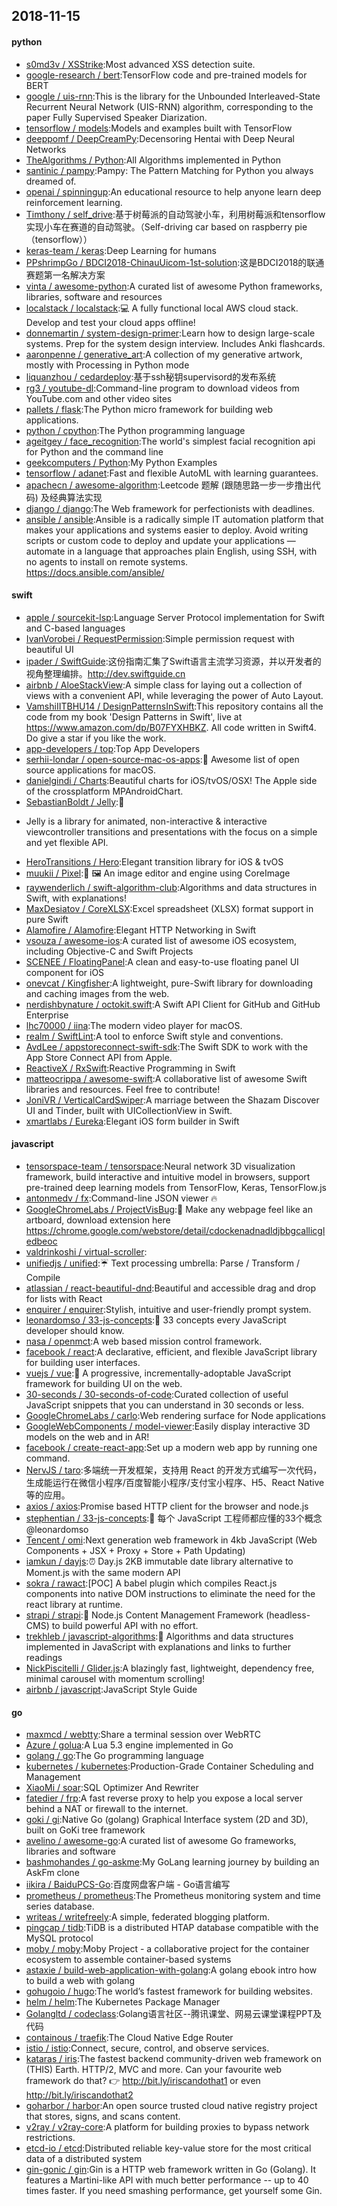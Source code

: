 ## 2018-11-15

#### python
* [s0md3v / XSStrike](https://github.com/s0md3v/XSStrike):Most advanced XSS detection suite.
* [google-research / bert](https://github.com/google-research/bert):TensorFlow code and pre-trained models for BERT
* [google / uis-rnn](https://github.com/google/uis-rnn):This is the library for the Unbounded Interleaved-State Recurrent Neural Network (UIS-RNN) algorithm, corresponding to the paper Fully Supervised Speaker Diarization.
* [tensorflow / models](https://github.com/tensorflow/models):Models and examples built with TensorFlow
* [deeppomf / DeepCreamPy](https://github.com/deeppomf/DeepCreamPy):Decensoring Hentai with Deep Neural Networks
* [TheAlgorithms / Python](https://github.com/TheAlgorithms/Python):All Algorithms implemented in Python
* [santinic / pampy](https://github.com/santinic/pampy):Pampy: The Pattern Matching for Python you always dreamed of.
* [openai / spinningup](https://github.com/openai/spinningup):An educational resource to help anyone learn deep reinforcement learning.
* [Timthony / self_drive](https://github.com/Timthony/self_drive):基于树莓派的自动驾驶小车，利用树莓派和tensorflow实现小车在赛道的自动驾驶。（Self-driving car based on raspberry pie（tensorflow））
* [keras-team / keras](https://github.com/keras-team/keras):Deep Learning for humans
* [PPshrimpGo / BDCI2018-ChinauUicom-1st-solution](https://github.com/PPshrimpGo/BDCI2018-ChinauUicom-1st-solution):这是BDCI2018的联通赛题第一名解决方案
* [vinta / awesome-python](https://github.com/vinta/awesome-python):A curated list of awesome Python frameworks, libraries, software and resources
* [localstack / localstack](https://github.com/localstack/localstack):💻
A fully functional local AWS cloud stack. Develop and test your cloud apps offline!
* [donnemartin / system-design-primer](https://github.com/donnemartin/system-design-primer):Learn how to design large-scale systems. Prep for the system design interview. Includes Anki flashcards.
* [aaronpenne / generative_art](https://github.com/aaronpenne/generative_art):A collection of my generative artwork, mostly with Processing in Python mode
* [liquanzhou / cedardeploy](https://github.com/liquanzhou/cedardeploy):基于ssh秘钥supervisord的发布系统
* [rg3 / youtube-dl](https://github.com/rg3/youtube-dl):Command-line program to download videos from YouTube.com and other video sites
* [pallets / flask](https://github.com/pallets/flask):The Python micro framework for building web applications.
* [python / cpython](https://github.com/python/cpython):The Python programming language
* [ageitgey / face_recognition](https://github.com/ageitgey/face_recognition):The world's simplest facial recognition api for Python and the command line
* [geekcomputers / Python](https://github.com/geekcomputers/Python):My Python Examples
* [tensorflow / adanet](https://github.com/tensorflow/adanet):Fast and flexible AutoML with learning guarantees.
* [apachecn / awesome-algorithm](https://github.com/apachecn/awesome-algorithm):Leetcode 题解 (跟随思路一步一步撸出代码) 及经典算法实现
* [django / django](https://github.com/django/django):The Web framework for perfectionists with deadlines.
* [ansible / ansible](https://github.com/ansible/ansible):Ansible is a radically simple IT automation platform that makes your applications and systems easier to deploy. Avoid writing scripts or custom code to deploy and update your applications — automate in a language that approaches plain English, using SSH, with no agents to install on remote systems. https://docs.ansible.com/ansible/

#### swift
* [apple / sourcekit-lsp](https://github.com/apple/sourcekit-lsp):Language Server Protocol implementation for Swift and C-based languages
* [IvanVorobei / RequestPermission](https://github.com/IvanVorobei/RequestPermission):Simple permission request with beautiful UI
* [ipader / SwiftGuide](https://github.com/ipader/SwiftGuide):这份指南汇集了Swift语言主流学习资源，并以开发者的视角整理编排。http://dev.swiftguide.cn
* [airbnb / AloeStackView](https://github.com/airbnb/AloeStackView):A simple class for laying out a collection of views with a convenient API, while leveraging the power of Auto Layout.
* [VamshiIITBHU14 / DesignPatternsInSwift](https://github.com/VamshiIITBHU14/DesignPatternsInSwift):This repository contains all the code from my book 'Design Patterns in Swift', live at https://www.amazon.com/dp/B07FYXHBKZ. All code written in Swift4. Do give a star if you like the work.
* [app-developers / top](https://github.com/app-developers/top):Top App Developers
* [serhii-londar / open-source-mac-os-apps](https://github.com/serhii-londar/open-source-mac-os-apps):🚀
Awesome list of open source applications for macOS.
* [danielgindi / Charts](https://github.com/danielgindi/Charts):Beautiful charts for iOS/tvOS/OSX! The Apple side of the crossplatform MPAndroidChart.
* [SebastianBoldt / Jelly](https://github.com/SebastianBoldt/Jelly):🌊
- Jelly is a library for animated, non-interactive & interactive viewcontroller transitions and presentations with the focus on a simple and yet flexible API.
* [HeroTransitions / Hero](https://github.com/HeroTransitions/Hero):Elegant transition library for iOS & tvOS
* [muukii / Pixel](https://github.com/muukii/Pixel):🎨
🖼
An image editor and engine using CoreImage
* [raywenderlich / swift-algorithm-club](https://github.com/raywenderlich/swift-algorithm-club):Algorithms and data structures in Swift, with explanations!
* [MaxDesiatov / CoreXLSX](https://github.com/MaxDesiatov/CoreXLSX):Excel spreadsheet (XLSX) format support in pure Swift
* [Alamofire / Alamofire](https://github.com/Alamofire/Alamofire):Elegant HTTP Networking in Swift
* [vsouza / awesome-ios](https://github.com/vsouza/awesome-ios):A curated list of awesome iOS ecosystem, including Objective-C and Swift Projects
* [SCENEE / FloatingPanel](https://github.com/SCENEE/FloatingPanel):A clean and easy-to-use floating panel UI component for iOS
* [onevcat / Kingfisher](https://github.com/onevcat/Kingfisher):A lightweight, pure-Swift library for downloading and caching images from the web.
* [nerdishbynature / octokit.swift](https://github.com/nerdishbynature/octokit.swift):A Swift API Client for GitHub and GitHub Enterprise
* [lhc70000 / iina](https://github.com/lhc70000/iina):The modern video player for macOS.
* [realm / SwiftLint](https://github.com/realm/SwiftLint):A tool to enforce Swift style and conventions.
* [AvdLee / appstoreconnect-swift-sdk](https://github.com/AvdLee/appstoreconnect-swift-sdk):The Swift SDK to work with the App Store Connect API from Apple.
* [ReactiveX / RxSwift](https://github.com/ReactiveX/RxSwift):Reactive Programming in Swift
* [matteocrippa / awesome-swift](https://github.com/matteocrippa/awesome-swift):A collaborative list of awesome Swift libraries and resources. Feel free to contribute!
* [JoniVR / VerticalCardSwiper](https://github.com/JoniVR/VerticalCardSwiper):A marriage between the Shazam Discover UI and Tinder, built with UICollectionView in Swift.
* [xmartlabs / Eureka](https://github.com/xmartlabs/Eureka):Elegant iOS form builder in Swift

#### javascript
* [tensorspace-team / tensorspace](https://github.com/tensorspace-team/tensorspace):Neural network 3D visualization framework, build interactive and intuitive model in browsers, support pre-trained deep learning models from TensorFlow, Keras, TensorFlow.js
* [antonmedv / fx](https://github.com/antonmedv/fx):Command-line JSON viewer
🔥
* [GoogleChromeLabs / ProjectVisBug](https://github.com/GoogleChromeLabs/ProjectVisBug):🎨
Make any webpage feel like an artboard, download extension here https://chrome.google.com/webstore/detail/cdockenadnadldjbbgcallicgledbeoc
* [valdrinkoshi / virtual-scroller](https://github.com/valdrinkoshi/virtual-scroller):
* [unifiedjs / unified](https://github.com/unifiedjs/unified):☔ Text processing umbrella: Parse / Transform / Compile
* [atlassian / react-beautiful-dnd](https://github.com/atlassian/react-beautiful-dnd):Beautiful and accessible drag and drop for lists with React
* [enquirer / enquirer](https://github.com/enquirer/enquirer):Stylish, intuitive and user-friendly prompt system.
* [leonardomso / 33-js-concepts](https://github.com/leonardomso/33-js-concepts):📜
33 concepts every JavaScript developer should know.
* [nasa / openmct](https://github.com/nasa/openmct):A web based mission control framework.
* [facebook / react](https://github.com/facebook/react):A declarative, efficient, and flexible JavaScript library for building user interfaces.
* [vuejs / vue](https://github.com/vuejs/vue):🖖
A progressive, incrementally-adoptable JavaScript framework for building UI on the web.
* [30-seconds / 30-seconds-of-code](https://github.com/30-seconds/30-seconds-of-code):Curated collection of useful JavaScript snippets that you can understand in 30 seconds or less.
* [GoogleChromeLabs / carlo](https://github.com/GoogleChromeLabs/carlo):Web rendering surface for Node applications
* [GoogleWebComponents / model-viewer](https://github.com/GoogleWebComponents/model-viewer):Easily display interactive 3D models on the web and in AR!
* [facebook / create-react-app](https://github.com/facebook/create-react-app):Set up a modern web app by running one command.
* [NervJS / taro](https://github.com/NervJS/taro):多端统一开发框架，支持用 React 的开发方式编写一次代码，生成能运行在微信小程序/百度智能小程序/支付宝小程序、H5、React Native 等的应用。
* [axios / axios](https://github.com/axios/axios):Promise based HTTP client for the browser and node.js
* [stephentian / 33-js-concepts](https://github.com/stephentian/33-js-concepts):📜
每个 JavaScript 工程师都应懂的33个概念 @leonardomso
* [Tencent / omi](https://github.com/Tencent/omi):Next generation web framework in 4kb JavaScript (Web Components + JSX + Proxy + Store + Path Updating)
* [iamkun / dayjs](https://github.com/iamkun/dayjs):⏰
Day.js 2KB immutable date library alternative to Moment.js with the same modern API
* [sokra / rawact](https://github.com/sokra/rawact):[POC] A babel plugin which compiles React.js components into native DOM instructions to eliminate the need for the react library at runtime.
* [strapi / strapi](https://github.com/strapi/strapi):🚀
Node.js Content Management Framework (headless-CMS) to build powerful API with no effort.
* [trekhleb / javascript-algorithms](https://github.com/trekhleb/javascript-algorithms):📝
Algorithms and data structures implemented in JavaScript with explanations and links to further readings
* [NickPiscitelli / Glider.js](https://github.com/NickPiscitelli/Glider.js):A blazingly fast, lightweight, dependency free, minimal carousel with momentum scrolling!
* [airbnb / javascript](https://github.com/airbnb/javascript):JavaScript Style Guide

#### go
* [maxmcd / webtty](https://github.com/maxmcd/webtty):Share a terminal session over WebRTC
* [Azure / golua](https://github.com/Azure/golua):A Lua 5.3 engine implemented in Go
* [golang / go](https://github.com/golang/go):The Go programming language
* [kubernetes / kubernetes](https://github.com/kubernetes/kubernetes):Production-Grade Container Scheduling and Management
* [XiaoMi / soar](https://github.com/XiaoMi/soar):SQL Optimizer And Rewriter
* [fatedier / frp](https://github.com/fatedier/frp):A fast reverse proxy to help you expose a local server behind a NAT or firewall to the internet.
* [goki / gi](https://github.com/goki/gi):Native Go (golang) Graphical Interface system (2D and 3D), built on GoKi tree framework
* [avelino / awesome-go](https://github.com/avelino/awesome-go):A curated list of awesome Go frameworks, libraries and software
* [bashmohandes / go-askme](https://github.com/bashmohandes/go-askme):My GoLang learning journey by building an AskFm clone
* [iikira / BaiduPCS-Go](https://github.com/iikira/BaiduPCS-Go):百度网盘客户端 - Go语言编写
* [prometheus / prometheus](https://github.com/prometheus/prometheus):The Prometheus monitoring system and time series database.
* [writeas / writefreely](https://github.com/writeas/writefreely):A simple, federated blogging platform.
* [pingcap / tidb](https://github.com/pingcap/tidb):TiDB is a distributed HTAP database compatible with the MySQL protocol
* [moby / moby](https://github.com/moby/moby):Moby Project - a collaborative project for the container ecosystem to assemble container-based systems
* [astaxie / build-web-application-with-golang](https://github.com/astaxie/build-web-application-with-golang):A golang ebook intro how to build a web with golang
* [gohugoio / hugo](https://github.com/gohugoio/hugo):The world’s fastest framework for building websites.
* [helm / helm](https://github.com/helm/helm):The Kubernetes Package Manager
* [Golangltd / codeclass](https://github.com/Golangltd/codeclass):Golang语言社区--腾讯课堂、网易云课堂课程PPT及代码
* [containous / traefik](https://github.com/containous/traefik):The Cloud Native Edge Router
* [istio / istio](https://github.com/istio/istio):Connect, secure, control, and observe services.
* [kataras / iris](https://github.com/kataras/iris):The fastest backend community-driven web framework on (THIS) Earth. HTTP/2, MVC and more. Can your favourite web framework do that?
👉
http://bit.ly/iriscandothat1 or even http://bit.ly/iriscandothat2
* [goharbor / harbor](https://github.com/goharbor/harbor):An open source trusted cloud native registry project that stores, signs, and scans content.
* [v2ray / v2ray-core](https://github.com/v2ray/v2ray-core):A platform for building proxies to bypass network restrictions.
* [etcd-io / etcd](https://github.com/etcd-io/etcd):Distributed reliable key-value store for the most critical data of a distributed system
* [gin-gonic / gin](https://github.com/gin-gonic/gin):Gin is a HTTP web framework written in Go (Golang). It features a Martini-like API with much better performance -- up to 40 times faster. If you need smashing performance, get yourself some Gin.
